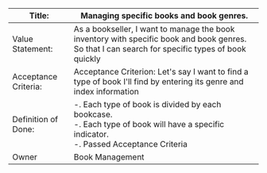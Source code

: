| Title: | Managing specific books and book genres. |
| ------ | ------ |
| Value Statement: | As a bookseller, I want to manage the book inventory with specific book and book genres. So that I can search for specific types of book quickly |
| Acceptance Criteria: | Acceptance Criterion: Let's say I want to find a type of book I'll find by entering its genre and index information |
| Definition of Done: | -. Each type of book is divided by each bookcase.<br> -. Each type of book will have a specific indicator.<br> -. Passed Acceptance Criteria |
| Owner | Book Management |

